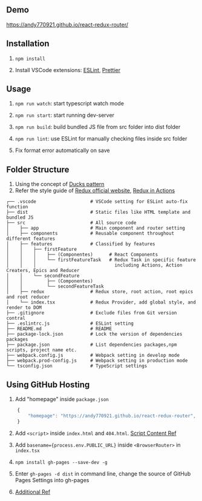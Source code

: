 ## Demo

https://andy770921.github.io/react-redux-router/

## Installation

1. `npm install`

2. Install VSCode extensions: [ESLint](https://marketplace.visualstudio.com/items?itemName=dbaeumer.vscode-eslint), [Prettier](https://marketplace.visualstudio.com/items?itemName=esbenp.prettier-vscode)

## Usage

1. `npm run watch`: start typescript watch mode

2. `npm run start`: start running dev-server

3. `npm run build`: build bundled JS file from src folder into dist folder

4. `npm run lint`: use ESLint for manually checking files inside src folder

5. Fix format error automatically on save

## Folder Structure

1. Using the concept of [Ducks pattern](https://github.com/erikras/ducks-modular-redux)
2. Refer the style guide of [Redux official website](https://redux.js.org/style-guide/style-guide/#structure-files-as-feature-folders-or-ducks), [Redux in Actions](https://livebook.manning.com/book/redux-in-action/chapter-11/51) 
``` 
┌── .vscode                    # VSCode setting for ESLint auto-fix function
├── dist                       # Static files like HTML template and bundled JS
├── src                        # All source code
│    ├── app                   # Main component and router setting 
│    ├── components            # Reusable component throughout different features  
│    ├── features              # Classified by features
│    │    ├── firstFeature
│    │    │    ├── (Componentes)      # React Components
│    │    │    └── firstFeatureTask   # Redux Task in specific feature 
│    │    │                             including Actions, Action Creaters, Epics and Reducer
│    │    └── secondFeature
│    │         ├── (Componentes)
│    │         └── secondFeatureTask
│    ├── redux                 # Redux store, root action, root epics and root reducer
│    └── index.tsx             # Redux Provider, add global style, and render to DOM
├── .gitignore                 # Exclude files from Git version contral
├── .eslintrc.js               # ESLint setting
├── README.md                  # README
├── package-lock.json          # Lock the version of dependencies packages
├── package.json               # List dependencies packages,npm scripts, project name etc.
├── webpack.config.js          # Webpack setting in develop mode
├── webpack.prod-config.js     # Webpack setting in production mode
└── tsconfig.json              # TypeScript settings
```
## Using GitHub Hosting

1. Add "homepage" inside `package.json`
```js
    {
        "homepage": "https://andy770921.github.io/react-redux-router",
    }
```

2. Add `<script>` inside `index.html` and `404.html`. [Script Content Ref](https://github.com/rafrex/spa-github-pages/blob/gh-pages/index.html#L58)

3. Add `basename={process.env.PUBLIC_URL}` inside `<BrowserRouter>` in `index.tsx`

4. `npm install gh-pages --save-dev -g`

5. Enter `gh-pages -d dist` in command line, change the source of GitHub Pages Settings into gh-pages

6. [Additional Ref](https://medium.com/@Dragonza/react-router-problem-with-gh-pages-c93a5e243819)